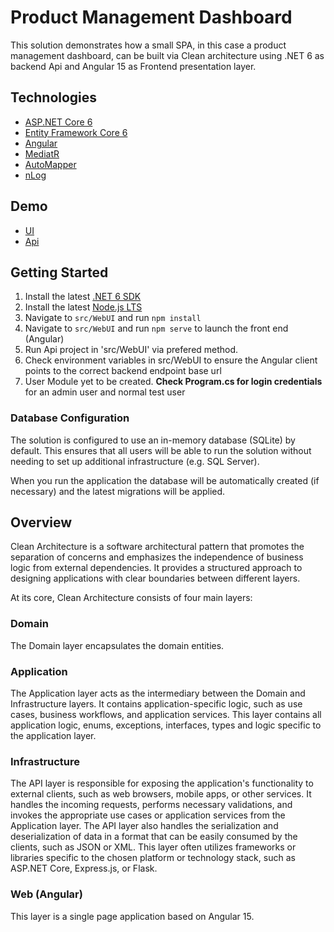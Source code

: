 # Product Management Dashboard

This solution demonstrates how a small SPA, in this case a product management dashboard, can be built via Clean architecture using .NET 6 as backend Api and Angular 15 as Frontend presentation layer.

## Technologies

* [ASP.NET Core 6](https://docs.microsoft.com/en-us/aspnet/core/introduction-to-aspnet-core?view=aspnetcore-6.0)
* [Entity Framework Core 6](https://docs.microsoft.com/en-us/ef/core/)
* [Angular](https://angular.io/)
* [MediatR](https://github.com/jbogard/MediatR)
* [AutoMapper](https://automapper.org/)
* [nLog](https://nlog-project.org/)

## Demo

* [UI](https://productmanagementui.azurewebsites.net/)
* [Api](https://productmanagementservice.azurewebsites.net/api)

## Getting Started

1. Install the latest [.NET 6 SDK](https://dotnet.microsoft.com/download/dotnet/6.0)
2. Install the latest [Node.js LTS](https://nodejs.org/en/)
3. Navigate to `src/WebUI` and run `npm install`
4. Navigate to `src/WebUI` and run `npm serve` to launch the front end (Angular)
5. Run Api project in 'src/WebUI' via prefered method.
6. Check environment variables in src/WebUI to ensure the Angular client points to the correct backend endpoint base url
7. User Module yet to be created. __Check Program.cs for login credentials__ for an admin user and normal test user


### Database Configuration

The solution is configured to use an in-memory database (SQLite) by default. This ensures that all users will be able to run the solution without needing to set up additional infrastructure (e.g. SQL Server).

When you run the application the database will be automatically created (if necessary) and the latest migrations will be applied.

## Overview

Clean Architecture is a software architectural pattern that promotes the separation of concerns and emphasizes the independence of business logic from external dependencies. It provides a structured approach to designing applications with clear boundaries between different layers.

At its core, Clean Architecture consists of four main layers:

### Domain

The Domain layer encapsulates the domain entities. 

### Application

The Application layer acts as the intermediary between the Domain and Infrastructure layers. It contains application-specific logic, such as use cases, business workflows, and application services.
This layer contains all application logic, enums, exceptions, interfaces, types and logic specific to the application layer. 

### Infrastructure

The API layer is responsible for exposing the application's functionality to external clients, such as web browsers, mobile apps, or other services. It handles the incoming requests, performs necessary validations, and invokes the appropriate use cases or application services from the Application layer. The API layer also handles the serialization and deserialization of data in a format that can be easily consumed by the clients, such as JSON or XML. This layer often utilizes frameworks or libraries specific to the chosen platform or technology stack, such as ASP.NET Core, Express.js, or Flask.
### Web (Angular)

This layer is a single page application based on Angular 15.
